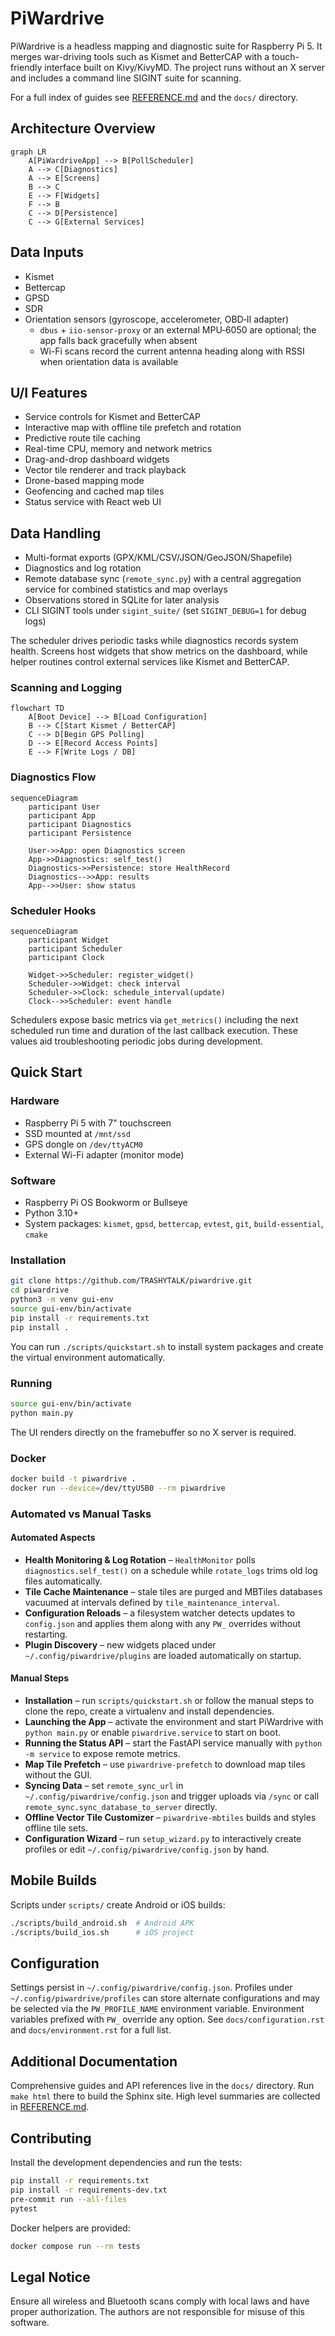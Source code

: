 # PiWardrive

PiWardrive is a headless mapping and diagnostic suite for Raspberry Pi 5. It merges war-driving tools such as Kismet and BetterCAP with a touch-friendly interface built on Kivy/KivyMD. The project runs without an X server and includes a command line SIGINT suite for scanning.

For a full index of guides see [REFERENCE.md](REFERENCE.md) and the `docs/` directory.

## Architecture Overview

```mermaid
graph LR
    A[PiWardriveApp] --> B[PollScheduler]
    A --> C[Diagnostics]
    A --> E[Screens]
    B --> C
    E --> F[Widgets]
    F --> B
    C --> D[Persistence]
    C --> G[External Services]
```

## Data Inputs
- Kismet
- Bettercap
- GPSD
- SDR
- Orientation sensors (gyroscope, accelerometer, OBD‑II adapter)
  - ``dbus`` + ``iio-sensor-proxy`` or an external MPU‑6050 are optional;
    the app falls back gracefully when absent
  - Wi-Fi scans record the current antenna heading along with RSSI when
    orientation data is available



## U/I Features
- Service controls for Kismet and BetterCAP
- Interactive map with offline tile prefetch and rotation
- Predictive route tile caching
- Real-time CPU, memory and network metrics
- Drag-and-drop dashboard widgets
- Vector tile renderer and track playback
- Drone-based mapping mode
- Geofencing and cached map tiles
- Status service with React web UI


## Data Handling
- Multi-format exports (GPX/KML/CSV/JSON/GeoJSON/Shapefile)
- Diagnostics and log rotation
- Remote database sync (`remote_sync.py`) with a central aggregation service
  for combined statistics and map overlays
- Observations stored in SQLite for later analysis
- CLI SIGINT tools under `sigint_suite/` (set `SIGINT_DEBUG=1` for debug logs)
  
The scheduler drives periodic tasks while diagnostics records system health. Screens host widgets that show metrics on the dashboard, while helper routines control external services like Kismet and BetterCAP.

### Scanning and Logging

```mermaid
flowchart TD
    A[Boot Device] --> B[Load Configuration]
    B --> C[Start Kismet / BetterCAP]
    C --> D[Begin GPS Polling]
    D --> E[Record Access Points]
    E --> F[Write Logs / DB]
```

### Diagnostics Flow

```mermaid
sequenceDiagram
    participant User
    participant App
    participant Diagnostics
    participant Persistence

    User->>App: open Diagnostics screen
    App->>Diagnostics: self_test()
    Diagnostics->>Persistence: store HealthRecord
    Diagnostics-->>App: results
    App-->>User: show status
```

### Scheduler Hooks

```mermaid
sequenceDiagram
    participant Widget
    participant Scheduler
    participant Clock

    Widget->>Scheduler: register_widget()
    Scheduler->>Widget: check interval
    Scheduler->>Clock: schedule_interval(update)
    Clock-->>Scheduler: event handle
```

Schedulers expose basic metrics via ``get_metrics()`` including the next
scheduled run time and duration of the last callback execution. These values
aid troubleshooting periodic jobs during development.

## Quick Start

### Hardware
- Raspberry Pi 5 with 7" touchscreen
- SSD mounted at `/mnt/ssd`
- GPS dongle on `/dev/ttyACM0`
- External Wi-Fi adapter (monitor mode)

### Software
- Raspberry Pi OS Bookworm or Bullseye
- Python 3.10+
- System packages: `kismet`, `gpsd`, `bettercap`, `evtest`, `git`, `build-essential`, `cmake`

### Installation

```bash
git clone https://github.com/TRASHYTALK/piwardrive.git
cd piwardrive
python3 -m venv gui-env
source gui-env/bin/activate
pip install -r requirements.txt
pip install .
```

You can run `./scripts/quickstart.sh` to install system packages and create the virtual environment automatically.

### Running

```bash
source gui-env/bin/activate
python main.py
```

The UI renders directly on the framebuffer so no X server is required.

### Docker

```bash
docker build -t piwardrive .
docker run --device=/dev/ttyUSB0 --rm piwardrive
```

### Automated vs Manual Tasks

#### Automated Aspects

* **Health Monitoring & Log Rotation** – `HealthMonitor` polls `diagnostics.self_test()` on a schedule while `rotate_logs` trims old log files automatically.
* **Tile Cache Maintenance** – stale tiles are purged and MBTiles databases vacuumed at intervals defined by `tile_maintenance_interval`.
* **Configuration Reloads** – a filesystem watcher detects updates to `config.json` and applies them along with any `PW_` overrides without restarting.
* **Plugin Discovery** – new widgets placed under `~/.config/piwardrive/plugins` are loaded automatically on startup.

#### Manual Steps

* **Installation** – run `scripts/quickstart.sh` or follow the manual steps to clone the repo, create a virtualenv and install dependencies.
* **Launching the App** – activate the environment and start PiWardrive with `python main.py` or enable `piwardrive.service` to start on boot.
* **Running the Status API** – start the FastAPI service manually with `python -m service` to expose remote metrics.
* **Map Tile Prefetch** – use `piwardrive-prefetch` to download map tiles without the GUI.
* **Syncing Data** – set `remote_sync_url` in `~/.config/piwardrive/config.json`
  and trigger uploads via `/sync` or call
  `remote_sync.sync_database_to_server` directly.
* **Offline Vector Tile Customizer** – `piwardrive-mbtiles` builds and styles offline tile sets.
* **Configuration Wizard** – run `setup_wizard.py` to interactively create profiles or edit `~/.config/piwardrive/config.json` by hand.


## Mobile Builds

Scripts under `scripts/` create Android or iOS builds:

```bash
./scripts/build_android.sh  # Android APK
./scripts/build_ios.sh      # iOS project
```

## Configuration

Settings persist in `~/.config/piwardrive/config.json`. Profiles under
`~/.config/piwardrive/profiles` can store alternate configurations and may be
selected via the `PW_PROFILE_NAME` environment variable. Environment variables
prefixed with `PW_` override any option. See `docs/configuration.rst` and
`docs/environment.rst` for a full list.

## Additional Documentation

Comprehensive guides and API references live in the `docs/` directory. Run `make html` there to build the Sphinx site. High level summaries are collected in [REFERENCE.md](REFERENCE.md).

## Contributing

Install the development dependencies and run the tests:

```bash
pip install -r requirements.txt
pip install -r requirements-dev.txt
pre-commit run --all-files
pytest
```

Docker helpers are provided:

```bash
docker compose run --rm tests
```

## Legal Notice

Ensure all wireless and Bluetooth scans comply with local laws and have proper authorization. The authors are not responsible for misuse of this software.
